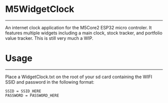 # M5WidgetClock
---
An internet clock application for the M5Core2 ESP32 micro controler. It features multiple widgets including a main clock, stock tracker, and portfolio value tracker.
This is still very much a WIP.

# Usage
---
Place a WidgetClock.txt on the root of your sd card containing the WIFI SSID and password in the following format:
```
SSID = SSID_HERE
PASSWORD = PASSWORD_HERE
```

